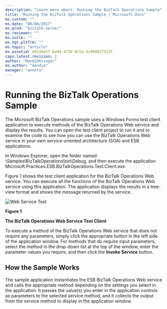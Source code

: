 ```yaml
---
description: "Learn more about: Running the BizTalk Operations Sample"
title: "Running the BizTalk Operations Sample | Microsoft Docs"
ms.custom: ""
ms.date: "06/08/2017"
ms.prod: "biztalk-server"
ms.reviewer: ""
ms.suite: ""
ms.tgt_pltfrm: ""
ms.topic: "article"
ms.assetid: e91d4e57-ba94-4730-8c5a-4c96902f313f
caps.latest.revision: 2
author: "MandiOhlinger"
ms.author: "mandia"
manager: "anneta"
---
```

# Running the BizTalk Operations Sample
The Microsoft BizTalk Operations sample uses a Windows Forms test client application to execute methods of the BizTalk Operations Web service and display the results. You can open the test client project to run it and to examine the code to see how you can use the BizTalk Operations Web service in your own service-oriented architecture (SOA) and ESB applications.  
  
 In Windows Explorer, open the folder named \Samples\BizTalkOperations\bin\Debug, and then execute the application Microsoft.Practices.ESB.BizTalkOperations.Test.Client.exe.  
  
 Figure 1 shows the test client application for the BizTalk Operations Web service. You can execute all the functions of the BizTalk Operations Web service using this application. The application displays the results in a tree-view format and shows the message returned by the service.  
  
 ![Web Service Test](../esb-toolkit/media/ch6-webservicetest.gif "Ch6-WebServiceTest")  
  
 **Figure 1**  
  
 **The BizTalk Operations Web Service Test Client**  
  
 To execute a method of the BizTalk Operations Web service that does not require any parameters, simply click the appropriate button in the left side of the application window. For methods that do require input parameters, select the method in the drop-down list at the top of the window, enter the parameter values you require, and then click the **Invoke Service** button.  
  
## How the Sample Works  
 The sample application instantiates the ESB BizTalk Operations Web service and calls the appropriate method depending on the settings you select in the application. It passes the value(s) you enter in the application controls as parameters to the selected service method, and it collects the output from the service method to display in the application window.
